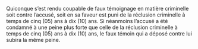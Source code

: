 Quiconque s’est rendu coupable de faux témoignage en matière criminelle soit contre l’accusé, soit en sa faveur est puni de la réclusion criminelle à temps de cinq (05) ans à dix (10) ans.
Si néanmoins l’accusé a été condamné à une peine plus forte que celle de la réclusion criminelle à temps de cinq (05) ans à dix (10) ans, le faux témoin qui a déposé contre lui subira la même peine.